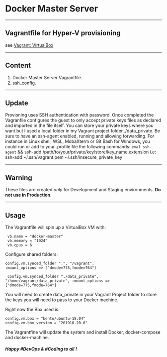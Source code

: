 # Docker Master Server

----
## Vagrantfile for Hyper-V provisioning 
see [Vagrant: VirtualBox](https://www.vagrantup.com/docs/virtualbox/)

----
## Content
1. Docker Master Server Vagrantfile.
2. ssh_config.

----
## Update
Provioning uses SSH authentication with password. Once completed the Vagranfile configures the guest to only accept private keys files as declared and imported in the file itself. You can store your private keys where you want but I used a local folder in my Vagrant project folder ./data_private. Be sure to have an ssh-agent enabled, running and allowing forwarding. For instance in Linux shell, WSL, MobaXterm or Git Bash for Windows, you could run or add to your .profile file the following commands:
	`eval ssh-agent` && ssh-add /path/to/your/private/key/store/key_name.extension
	i.e: ssh-add ~/.ssh/vagrant.pem ~/.ssh/insecure_private_key

----
## Warning
These files are created *only* for Development and Staging environments. **Do not use in Production**.

----
## Usage
The Vagrantfile will spin up a VirtualBox VM with: 


     vb.name = "docker-master"
     vb.memory = "1024"
     vb.cpus = 6 

Configure shared folders:
    
    config.vm.synced_folder ".", "/vagrant", 
    :mount_options => ["dmode=775,fmode=764"]

     config.vm.synced_folder "./data_private", 
    "/home/vagrant/data_private", :mount_options => 
    ["dmode=775,fmode=764"]

You will need to create data_private in your Vagrant Project folder to store the keys you will need to pass to your Docker machine.

Right now the Box used is:

    config.vm.box = "bento/ubuntu-18.04"
    config.vm.box_version = "201910.20.0"

The Vagrantfine will update the system and install Docker, docker-compose and docker-machine.

##### Happy #DevOps & #Coding to all !
